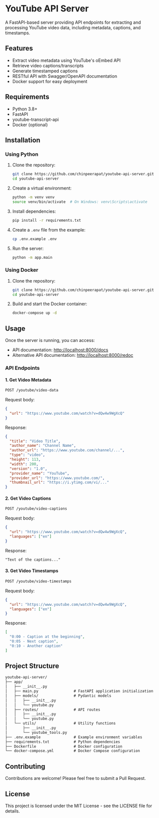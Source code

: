 # YouTube API Server

A FastAPI-based server providing API endpoints for extracting and processing YouTube video data, including metadata, captions, and timestamps.

## Features

- Extract video metadata using YouTube's oEmbed API
- Retrieve video captions/transcripts
- Generate timestamped captions
- RESTful API with Swagger/OpenAPI documentation
- Docker support for easy deployment

## Requirements

- Python 3.8+
- FastAPI
- youtube-transcript-api
- Docker (optional)

## Installation

### Using Python

1. Clone the repository:

   ```bash
   git clone https://github.com/chinpeerapat/youtube-api-server.git
   cd youtube-api-server
   ```

2. Create a virtual environment:

   ```bash
   python -m venv venv
   source venv/bin/activate  # On Windows: venv\Scripts\activate
   ```

3. Install dependencies:

   ```bash
   pip install -r requirements.txt
   ```

4. Create a `.env` file from the example:

   ```bash
   cp .env.example .env
   ```

5. Run the server:

   ```bash
   python -m app.main
   ```

### Using Docker

1. Clone the repository:

   ```bash
   git clone https://github.com/chinpeerapat/youtube-api-server.git
   cd youtube-api-server
   ```

2. Build and start the Docker container:

   ```bash
   docker-compose up -d
   ```

## Usage

Once the server is running, you can access:

- API documentation: <http://localhost:8000/docs>
- Alternative API documentation: <http://localhost:8000/redoc>

### API Endpoints

#### 1. Get Video Metadata

```md
POST /youtube/video-data
```

Request body:

```json
{
  "url": "https://www.youtube.com/watch?v=dQw4w9WgXcQ"
}
```

Response:

```json
{
  "title": "Video Title",
  "author_name": "Channel Name",
  "author_url": "https://www.youtube.com/channel/...",
  "type": "video",
  "height": 113,
  "width": 200,
  "version": "1.0",
  "provider_name": "YouTube",
  "provider_url": "https://www.youtube.com/",
  "thumbnail_url": "https://i.ytimg.com/vi/..."
}
```

#### 2. Get Video Captions

```md
POST /youtube/video-captions
```

Request body:

```json
{
  "url": "https://www.youtube.com/watch?v=dQw4w9WgXcQ",
  "languages": ["en"]
}
```

Response:

```md
"Text of the captions..."
```

#### 3. Get Video Timestamps

```md
POST /youtube/video-timestamps
```

Request body:

```json
{
  "url": "https://www.youtube.com/watch?v=dQw4w9WgXcQ",
  "languages": ["en"]
}
```

Response:

```json
[
  "0:00 - Caption at the beginning",
  "0:05 - Next caption",
  "0:10 - Another caption"
]
```

## Project Structure

```md
youtube-api-server/
├── app/
│   ├── __init__.py
│   ├── main.py                # FastAPI application initialization
│   ├── models/                # Pydantic models
│   │   ├── __init__.py
│   │   └── youtube.py
│   ├── routes/                # API routes
│   │   ├── __init__.py
│   │   └── youtube.py
│   └── utils/                 # Utility functions
│       ├── __init__.py
│       └── youtube_tools.py
├── .env.example               # Example environment variables
├── requirements.txt           # Python dependencies
├── Dockerfile                 # Docker configuration
└── docker-compose.yml         # Docker Compose configuration
```

## Contributing

Contributions are welcome! Please feel free to submit a Pull Request.

## License

This project is licensed under the MIT License - see the LICENSE file for details.
